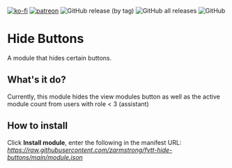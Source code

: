 [![ko-fi](https://img.shields.io/badge/-buy%20me%20a%20coffee-%23FF5E5B?style=plastic)](https://ko-fi.com/slate) [![patreon](https://img.shields.io/badge/-support%20me%20on%20patreon-%235C5C5C?style=plastic)](https://patreon.com/slatesfoundrystuff) ![GitHub release (by tag)](https://img.shields.io/github/downloads/zarmstrong/fvtt-hide-buttons/hide-buttons-1.1.0/total?style=plastic) ![GitHub all releases](https://img.shields.io/github/downloads/zarmstrong/fvtt-hide-buttons/total?style=plastic) ![GitHub](https://img.shields.io/github/license/zarmstrong/fvtt-hide-buttons?style=plastic)

# Hide Buttons
A module that hides certain buttons.

## What's it do?

Currently, this module hides the view modules button as well as the active module count from users with role < 3 (assistant)

## How to install

Click **Install module**, enter the following in the manifest URL: *https://raw.githubusercontent.com/zarmstrong/fvtt-hide-buttons/main/module.json*